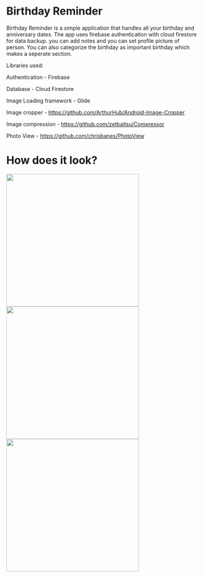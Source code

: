 # Birthday Reminder

Birthday Reminder is a simple application that handles all your birthday and anniversary dates. The app uses firebase authentication with cloud firestore for data backup. you can
add notes and you can set profile picture of person. You can also categorize the birthday as important birthday which makes a seperate section. 

Libraries used:

Authentication - Firebase

Database - Cloud Firestore

Image Loading framework - Glide

Image cropper - https://github.com/ArthurHub/Android-Image-Cropper 

Image compression - https://github.com/zetbaitsu/Compressor 

Photo View - https://github.com/chrisbanes/PhotoView 

# How does it look?

<img src="https://user-images.githubusercontent.com/43872849/98164262-04776680-1f0a-11eb-83f1-eae357757894.jpg" width="350"  /> <img src="https://user-images.githubusercontent.com/43872849/98164368-2a9d0680-1f0a-11eb-9309-1580f2204732.jpg" width="350"  /> <img src="https://user-images.githubusercontent.com/43872849/98164346-21139e80-1f0a-11eb-9893-fd258b7f417f.jpg" width="350"  />
